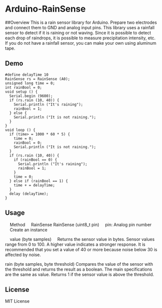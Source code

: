 Arduino-RainSense
====

##Overview
This is a rain sensor library for Arduino. Prepare two electrodes and connect them to GND and analog input pins.
This library uses a rainfall sensor to detect if it is raining or not waving. Since it is possible to detect each drop of raindrops, it is possible to measure precipitation intensity, etc. If you do not have a rainfall sensor, you can make your own using aluminum tape.

## Demo
````#include <RainSense.h>
#define delayTime 10
RainSense rs = RainSense (A0);
unsigned long time = 0;
int rainBool = 0;
void setup () {
  Serial.begin (9600);
  if (rs.rain (10, 40)) {
    Serial.println ("It's raining");
    rainBool = 1;
  } else {
    Serial.println ("It is not raining.");
  }
}
void loop () {
  if (time> = 1000 * 60 * 5) {
    time = 0;
    rainBool = 0;
    Serial.println ("It is not raining.");
  }
  if (rs.rain (10, 40)) {
    if (rainBool == 0) {
      Serial.println ("It's raining");
      rainBool = 1;
    }
    time = 0;
  } else if (rainBool == 1) {
    time + = delayTime;
  }
  delay (delayTime);
}
````

## Usage
    Method
    RainSense RainSense (uint8_t pin)
    pin: Analog pin number
    Create an instance

    value (byte samples)
    Returns the sensor value in bytes. Sensor values ​​range from 0 to 100. A higher value indicates a stronger response. It is recommended that you set a value of 40 or more because noise below 30 is affected by noise.

rain (byte samples, byte threshold)
Compares the value of the sensor with the threshold and returns the result as a boolean. The main specifications are the same as value. Returns 1 if the sensor value is above the threshold.

## License
MIT License
